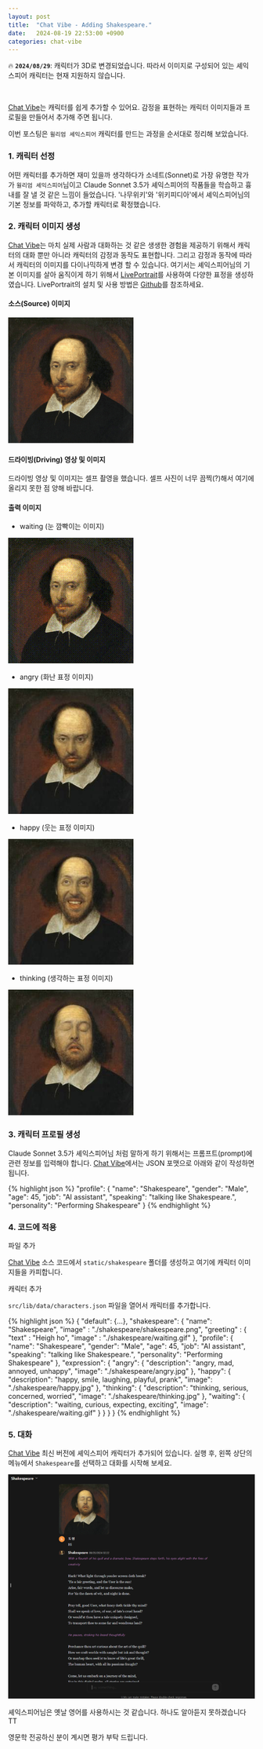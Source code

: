 ```yaml
---
layout: post
title:  "Chat Vibe - Adding Shakespeare."
date:   2024-08-19 22:53:00 +0900
categories: chat-vibe
---
```


🔥 **`2024/08/29`**: 캐릭터가 3D로 변경되었습니다. 따라서 이미지로 구성되어 있는 셰익스피어 캐릭터는 현재 지원하지 않습니다. 

<br>

[Chat Vibe][chat-vibe]는 캐릭터를 쉽게 추가할 수 있어요. 감정을 표현하는 캐릭터 이미지들과 프로필을 만들어서 추가해 주면 됩니다.

이번 포스팅은 `윌리엄 셰익스피어` 캐릭터를 만드는 과정을 순서대로 정리해 보았습니다.

### 1. 캐릭터 선정

어떤 캐릭터를 추가하면 재미 있을까 생각하다가 소네트(Sonnet)로 가장 유명한 작가가 `윌리엄 셰익스피어`님이고 Claude Sonnet 3.5가 셰익스피어의 작품들을 학습하고 흉내를 잘 낼 것 같은 느낌이 들었습니다. '나무위키'와 '위키피디아'에서 셰익스피어님의 기본 정보를 파악하고, 추가할 캐릭터로 확정했습니다.

### 2. 캐릭터 이미지 생성

[Chat Vibe][chat-vibe]는 마치 실제 사람과 대화하는 것 같은 생생한 경험을 제공하기 위해서 캐릭터의 대화 뿐만 아니라 캐릭터의 감정과 동작도 표현합니다. 그리고 감정과 동작에 따라서 캐릭터의 이미지를 다이나믹하게 변경 할 수 있습니다. 여기서는 셰익스피어님의 기본 이미지를 살아 움직이게 하기 위해서 [LivePortrait][live-portrait]를 사용하여 다양한 표정을 생성하였습니다. LivePortrait의 설치 및 사용 방법은 [Github][live-portrait]를 참조하세요.

#### 소스(Source) 이미지

![Shakespeare](/assets/shakespeare-256.png)

#### 드라이빙(Driving) 영상 및 이미지

드라이빙 영상 및 이미지는 셀프 촬영을 했습니다. 셀프 사진이 너무 끔찍(?)해서 여기에 올리지 못한 점 양해 바랍니다.

#### 출력 이미지

- waiting (눈 깜빡이는 이미지)

![waiting](/assets/waiting.gif)

- angry (화난 표정 이미지)

![angry](/assets/angry-256.jpg)

- happy (웃는 표정 이미지)

![happy](/assets/happy-256.jpg)

- thinking (생각하는 표정 이미지)

![thinking](/assets/thinking-256.jpg)

### 3. 캐릭터 프로필 생성

Claude Sonnet 3.5가 셰익스피어님 처럼 말하게 하기 위해서는 프롬프트(prompt)에 관련 정보를 입력해야 합니다. [Chat Vibe][chat-vibe]에서는 JSON 포맷으로 아래와 같이 작성하면 됩니다.

{% highlight json %}
"profile": {
    "name": "Shakespeare",
    "gender": "Male",
    "age": 45,
    "job": "AI assistant",
    "speaking": "talking like Shakespeare.",
    "personality": "Performing Shakespeare"
}
{% endhighlight %}

### 4. 코드에 적용

파일 추가

[Chat Vibe][chat-vibe] 소스 코드에서 `static/shakespeare` 폴더를 생성하고 여기에 캐릭터 이미지들을 카피합니다.

캐릭터 추가

`src/lib/data/characters.json` 파일을 열어서 캐릭터를 추가합니다.

{% highlight json %}
{
    "default": {...},
    "shakespeare": {
        "name": "Shakespeare",
        "image" : "./shakespeare/shakespeare.png",
        "greeting" : {
            "text" : "Heigh ho",
            "image" : "./shakespeare/waiting.gif"
        },
        "profile": {
            "name": "Shakespeare",
            "gender": "Male",
            "age": 45,
            "job": "AI assistant",
            "speaking": "talking like Shakespeare.",
            "personality": "Performing Shakespeare"
        },
        "expression": {
            "angry": {
                "description": "angry, mad, annoyed, unhappy",
                "image": "./shakespeare/angry.jpg"
            },
            "happy": {
                "description": "happy, smile, laughing, playful, prank",
                "image": "./shakespeare/happy.jpg"
            },
            "thinking": {
                "description": "thinking, serious, concerned, worried",
                "image": "./shakespeare/thinking.jpg"
            },
            "waiting": {
                "description": "waiting, curious, expecting, exciting",
                "image": "./shakespeare/waiting.gif"
            }
        }
    }
}
{% endhighlight %}

### 5. 대화

[Chat Vibe][chat-vibe] 최신 버전에 셰익스피어 캐릭터가 추가되어 있습니다. 실행 후, 왼쪽 상단의 메뉴에서 `Shakespeare`를 선택하고 대화를 시작해 보세요.

![screenshot](/assets/screenshot-720.png)

셰익스피어님은 옛날 영어를 사용하시는 것 같습니다. 하나도 알아듣지 못하겠습니다 TT

영문학 전공하신 분이 계시면 평가 부탁 드립니다.

[chat-vibe]: https://github.com/skettee/chat-vibe
[live-portrait]: https://github.com/KwaiVGI/LivePortrait
